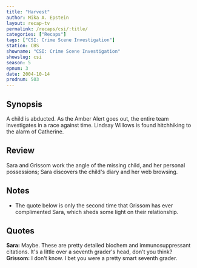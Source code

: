 ```yaml
---
title: "Harvest"
author: Mika A. Epstein
layout: recap-tv
permalink: /recaps/csi/:title/
categories: ["Recaps"]
tags: ["CSI: Crime Scene Investigation"]
station: CBS
showname: "CSI: Crime Scene Investigation"
showslug: csi
season: 5  
epnum: 3
date: 2004-10-14
prodnum: 503
---
```


## Synopsis

A child is abducted. As the Amber Alert goes out, the entire team investigates in a race against time. Lindsay Willows is found hitchhiking to the alarm of Catherine.

## Review

Sara and Grissom work the angle of the missing child, and her personal possessions; Sara discovers the child's diary and her web browsing.

## Notes

* The quote below is only the second time that Grissom has ever complimented Sara, which sheds some light on their relationship.

## Quotes

**Sara:** Maybe. These are pretty detailed biochem and immunosuppressant citations. It's a little over a seventh grader's head, don't you think?  
**Grissom:** I don't know. I bet you were a pretty smart seventh grader.
